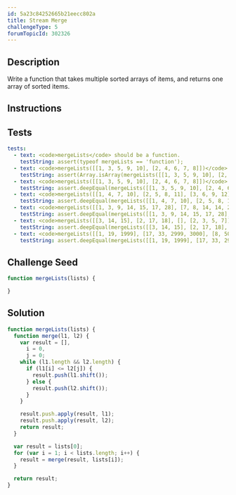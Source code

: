 ```yaml
---
id: 5a23c84252665b21eecc802a
title: Stream Merge
challengeType: 5
forumTopicId: 302326
---
```


## Description

<section id='description'>

Write a function that takes multiple sorted arrays of items, and returns one array of sorted items.

</section>

## Instructions

<section id='instructions'>

</section>

## Tests

<section id='tests'>

```yml
tests:
  - text: <code>mergeLists</code> should be a function.
    testString: assert(typeof mergeLists == 'function');
  - text: <code>mergeLists([[1, 3, 5, 9, 10], [2, 4, 6, 7, 8]])</code> should return an array.
    testString: assert(Array.isArray(mergeLists([[1, 3, 5, 9, 10], [2, 4, 6, 7, 8]])));
  - text: <code>mergeLists([[1, 3, 5, 9, 10], [2, 4, 6, 7, 8]])</code> should return <code>[1, 2, 3, 4, 5, 6, 7, 8, 9, 10]</code>.
    testString: assert.deepEqual(mergeLists([[1, 3, 5, 9, 10], [2, 4, 6, 7, 8]]), [1, 2, 3, 4, 5, 6, 7, 8, 9, 10]);
  - text: <code>mergeLists([[1, 4, 7, 10], [2, 5, 8, 11], [3, 6, 9, 12]])</code> should return <code>[1, 2, 3, 4, 5, 6, 7, 8, 9, 10, 11, 12]</code>.
    testString: assert.deepEqual(mergeLists([[1, 4, 7, 10], [2, 5, 8, 11], [3, 6, 9, 12]]), [1, 2, 3, 4, 5, 6, 7, 8, 9, 10, 11, 12]);
  - text: <code>mergeLists([[1, 3, 9, 14, 15, 17, 28], [7, 8, 14, 14, 23, 26, 28, 29, 30], [9, 23, 25, 29]])</code> should return <code>[1, 3, 7, 8, 9, 9, 14, 14, 14, 15, 17, 23, 23, 25, 26, 28, 28, 29, 29, 30]</code>.
    testString: assert.deepEqual(mergeLists([[1, 3, 9, 14, 15, 17, 28], [7, 8, 14, 14, 23, 26, 28, 29, 30], [9, 23, 25, 29]]), [1, 3, 7, 8, 9, 9, 14, 14, 14, 15, 17, 23, 23, 25, 26, 28, 28, 29, 29, 30]);
  - text: <code>mergeLists([[3, 14, 15], [2, 17, 18], [], [2, 3, 5, 7]])</code> should return <code>[2, 2, 3, 3, 5, 7, 14, 15, 17, 18]</code>.
    testString: assert.deepEqual(mergeLists([[3, 14, 15], [2, 17, 18], [], [2, 3, 5, 7]]), [2, 2, 3, 3, 5, 7, 14, 15, 17, 18]);
  - text: <code>mergeLists([[1, 19, 1999], [17, 33, 2999, 3000], [8, 500, 3999]])</code> should return <code>[1, 8, 17, 19, 33, 500, 1999, 2999, 3000, 3999]</code>.
    testString: assert.deepEqual(mergeLists([[1, 19, 1999], [17, 33, 2999, 3000], [8, 500, 3999]]), [1, 8, 17, 19, 33, 500, 1999, 2999, 3000, 3999]);
```

</section>

## Challenge Seed

<section id='challengeSeed'>

<div id='js-seed'>

```js
function mergeLists(lists) {

}
```

</div>

</section>

## Solution

<section id='solution'>

```js
function mergeLists(lists) {
  function merge(l1, l2) {
    var result = [],
      i = 0,
      j = 0;
    while (l1.length && l2.length) {
      if (l1[i] <= l2[j]) {
        result.push(l1.shift());
      } else {
        result.push(l2.shift());
      }
    }

    result.push.apply(result, l1);
    result.push.apply(result, l2);
    return result;
  }

  var result = lists[0];
  for (var i = 1; i < lists.length; i++) {
    result = merge(result, lists[i]);
  }

  return result;
}
```

</section>
